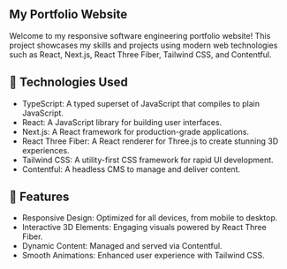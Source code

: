 ## My Portfolio Website

Welcome to my responsive software engineering portfolio website! This project showcases my skills and projects using modern web technologies such as React, Next.js, React Three Fiber, Tailwind CSS, and Contentful.

## 🚀 Technologies Used
- TypeScript: A typed superset of JavaScript that compiles to plain JavaScript.
- React: A JavaScript library for building user interfaces.
- Next.js: A React framework for production-grade applications.
- React Three Fiber: A React renderer for Three.js to create stunning 3D experiences.
- Tailwind CSS: A utility-first CSS framework for rapid UI development.
- Contentful: A headless CMS to manage and deliver content.

## 🌟 Features
- Responsive Design: Optimized for all devices, from mobile to desktop.
- Interactive 3D Elements: Engaging visuals powered by React Three Fiber.
- Dynamic Content: Managed and served via Contentful.
- Smooth Animations: Enhanced user experience with Tailwind CSS.